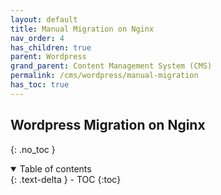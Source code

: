 ```yaml
---
layout: default    
title: Manual Migration on Nginx
nav_order: 4
has_children: true
parent: Wordpress
grand_parent: Content Management System (CMS)
permalink: /cms/wordpress/manual-migration
has_toc: true
---
```


## Wordpress Migration on Nginx
{: .no_toc } 

<details open markdown="block">
  <summary>
    Table of contents
  </summary>
  {: .text-delta }
- TOC
{:toc}
</details>
